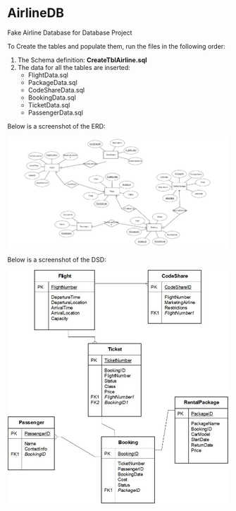 # AirlineDB
Fake Airline Database for Database Project 

To Create the tables and populate them, run the files in the following order:

1. The Schema definition: **CreateTblAirline.sql**
2. The data for all the tables are inserted:
   * FlightData.sql
   * PackageData.sql
   * CodeShareData.sql
   * BookingData.sql
   * TicketData.sql
   * PassengerData.sql
  
Below is a screenshot of the ERD:

![AltText](ERD.jpg)


Below is a screenshot of the DSD:

![AltText](DSD.jpg)

